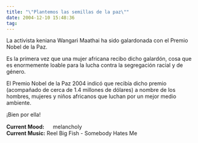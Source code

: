 ```yaml
---
title: "\"Plantemos las semillas de la paz\""
date: 2004-12-10 15:48:36
tag: 
---
```

<p>La activista keniana Wangari Maathai ha sido galardonada con el Premio Nobel de la Paz.</p>

<p>Es la primera vez que una mujer africana recibo dicho galardón, cosa que es enormemente loable para la lucha contra la segregación racial y de género.</p>

<p>El Premio Nobel de la Paz 2004 indicó que recibía dicho premio (acompañado de cerca de 1.4 millones de dólares) a nombre de los hombres, mujeres y niños africanos que luchan por un mejor medio ambiente.</p>

<p>¡Bien por ella!</p>

<p><strong>Current Mood:</strong> <img width="15" height="15" src="http://stat.livejournal.com/img/mood/growf/smileys/sad.gif"/> melancholy<br/><strong>Current Music:</strong> Reel Big Fish - Somebody Hates Me</p>
